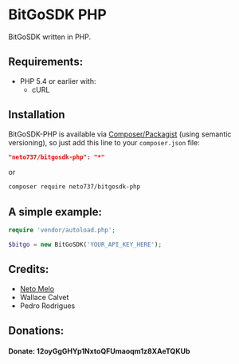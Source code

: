 # BitGoSDK PHP

BitGoSDK written in PHP.

## Requirements:
- PHP 5.4 or earlier with:
  - cURL

## Installation

BitGoSDK-PHP is available via [Composer/Packagist](https://packagist.org/packages/neto737/bitgosdk-php) (using semantic versioning), so just add this line to your `composer.json` file:

```json
"neto737/bitgosdk-php": "*"
```

or

```sh
composer require neto737/bitgosdk-php
```
  
## A simple example:

```php
require 'vendor/autoload.php';

$bitgo = new BitGoSDK('YOUR_API_KEY_HERE');
```

## Credits:
- <a href="https://github.com/neto737" target="_blank">Neto Melo</a>
- Wallace Calvet
- Pedro Rodrigues

## Donations:
#### Donate: 12oyGgGHYp1NxtoQFUmaoqm1z8XAeTQKUb